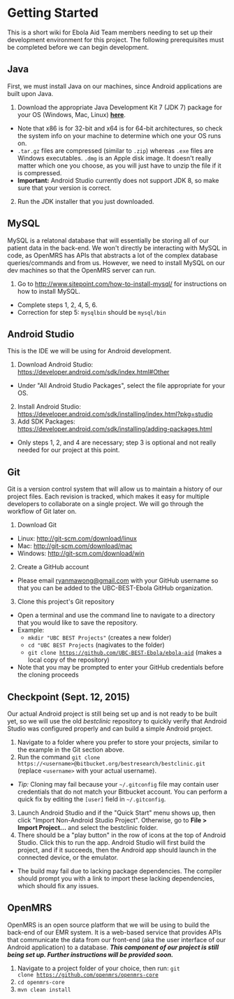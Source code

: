 # Getting Started
This is a short wiki for Ebola Aid Team members needing to set up their development environment for this project. The following prerequisites must be completed before we can begin development.

## Java
First, we must install Java on our machines, since Android applications are built upon Java.

1. Download the appropriate Java Development Kit 7 (JDK 7) package for your OS (Windows, Mac, Linux) [**here**](http://www.oracle.com/technetwork/java/javase/downloads/jdk7-downloads-1880260.html).
  + Note that x86 is for 32-bit and x64 is for 64-bit architectures, so check the system info on your machine to determine which one your OS runs on.
  + <code>.tar.gz</code> files are compressed (similar to <code>.zip</code>) whereas <code>.exe</code> files are Windows executables. <code>.dmg</code> is an Apple disk image. It doesn't really matter which one you choose, as you will just have to unzip the file if it is compressed.
  + **Important:** Android Studio currently does not support JDK 8, so make sure that your version is correct.
2. Run the JDK installer that you just downloaded.

## MySQL
MySQL is a relatonal database that will essentially be storing all of our patient data in the back-end. We won't directly be interacting with MySQL in code, as OpenMRS has APIs that abstracts a lot of the complex database queries/commands and from us. However, we need to install MySQL on our dev machines so that the OpenMRS server can run.

1. Go to http://www.sitepoint.com/how-to-install-mysql/ for instructions on how to install MySQL.
  + Complete steps 1, 2, 4, 5, 6.
  + Correction for step 5: <code>mysqlbin</code> should be <code>mysql/bin</code>

## Android Studio
This is the IDE we will be using for Android development. 

1. Download Android Studio: https://developer.android.com/sdk/index.html#Other 
  + Under "All Android Studio Packages", select the file appropriate for your OS.
2. Install Android Studio: https://developer.android.com/sdk/installing/index.html?pkg=studio
3. Add SDK Packages: https://developer.android.com/sdk/installing/adding-packages.html
  + Only steps 1, 2, and 4 are necessary; step 3 is optional and not really needed for our project at this point.

## Git
Git is a version control system that will allow us to maintain a history of our project files. Each revision is tracked, which makes it easy for multiple developers to collaborate on a single project. We will go through the workflow of Git later on.

1. Download Git
  + Linux: http://git-scm.com/download/linux
  + Mac: http://git-scm.com/download/mac
  + Windows: http://git-scm.com/download/win
2. Create a GitHub account
  + Please email ryanmawong@gmail.com with your GitHub username so that you can be added to the UBC-BEST-Ebola GitHub organization.
3. Clone this project's Git repository
  + Open a terminal and use the command line to navigate to a directory that you would like to save the repository. 
  + Example:
    + <code>mkdir "UBC BEST Projects"</code> (creates a new folder)
    + <code>cd "UBC BEST Projects</code> (nagivates to the folder)
    + <code>git clone https://github.com/UBC-BEST-Ebola/ebola-aid</code> (makes a local copy of the repository)
  + Note that you may be prompted to enter your GitHub credentials before the cloning proceeds

## Checkpoint (Sept. 12, 2015)
Our actual Android project is still being set up and is not ready to be built yet, so we will use the old *bestclinic* repository to quickly verify that Android Studio was configured properly and can build a simple Android project.

1. Navigate to a folder where you prefer to store your projects, similar to the example in the Git section above.
2. Run the command <code>git clone https://\<username\>@bitbucket.org/bestresearch/bestclinic.git</code> (replace <code>\<username\></code> with your actual username). 
  + *Tip:* Cloning may fail because your <code>~/.gitconfig</code> file may contain user credentials that do not match your Bitbucket account. You can perform a quick fix by editing the <code>[user]</code> field in <code>~/.gitconfig</code>.
3. Launch Android Studio and if the "Quick Start" menu shows up, then click "Import Non-Android Studio Project". Otherwise, go to **File > Import Project...** and select the bestclinic folder.
4. There should be a "play button" in the row of icons at the top of Android Studio. Click this to run the app. Android Studio will first build the project, and if it succeeds, then the Android app should launch in the connected device, or the emulator.
  + The build may fail due to lacking package dependencies. The compiler should prompt you with a link to import these lacking dependencies, which should fix any issues.

## OpenMRS
OpenMRS is an open source platform that we will be using to build the back-end of our EMR system. It is a web-based service that provides APIs that communicate the data from our front-end (aka the user interface of our Android application) to a database. ***This component of our project is still being set up. Further instructions will be provided soon.***

1. Navigate to a project folder of your choice, then run: <code>git clone https://github.com/openmrs/openmrs-core</code>
2. <code>cd openmrs-core</code>
3. <code>mvn clean install</code>
